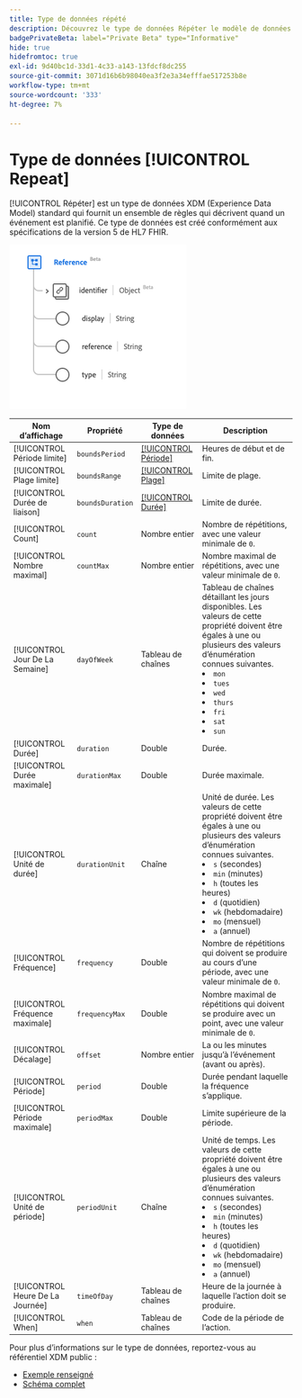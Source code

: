 ```yaml
---
title: Type de données répété
description: Découvrez le type de données Répéter le modèle de données d’expérience (XDM) .
badgePrivateBeta: label="Private Beta" type="Informative"
hide: true
hidefromtoc: true
exl-id: 9d40bc1d-33d1-4c33-a143-13fdcf8dc255
source-git-commit: 3071d16b6b98040ea3f2e3a34efffae517253b8e
workflow-type: tm+mt
source-wordcount: '333'
ht-degree: 7%

---
```


# Type de données [!UICONTROL Repeat]

[!UICONTROL Répéter] est un type de données XDM (Experience Data Model) standard qui fournit un ensemble de règles qui décrivent quand un événement est planifié. Ce type de données est créé conformément aux spécifications de la version 5 de HL7 FHIR.

![Répéter la structure de type de données](../../../images/healthcare/data-types/reference.png)

| Nom d’affichage | Propriété | Type de données | Description |
| --- | --- | --- | --- |
| [!UICONTROL Période limite] | `boundsPeriod` | [[!UICONTROL Période]](../data-types/period.md) | Heures de début et de fin. |
| [!UICONTROL Plage limite] | `boundsRange` | [[!UICONTROL Plage]](../data-types/range.md) | Limite de plage. |
| [!UICONTROL Durée de liaison] | `boundsDuration` | [[!UICONTROL Durée]](../data-types/duration.md) | Limite de durée. |
| [!UICONTROL Count] | `count` | Nombre entier | Nombre de répétitions, avec une valeur minimale de `0`. |
| [!UICONTROL Nombre maximal] | `countMax` | Nombre entier | Nombre maximal de répétitions, avec une valeur minimale de `0`. |
| [!UICONTROL Jour De La Semaine] | `dayOfWeek` | Tableau de chaînes | Tableau de chaînes détaillant les jours disponibles. Les valeurs de cette propriété doivent être égales à une ou plusieurs des valeurs d’énumération connues suivantes. <li> `mon` </li> <li> `tues` </li> <li> `wed` </li> <li> `thurs`</li>  <li> `fri` </li> <li> `sat`</li> <li> `sun`</li> |
| [!UICONTROL Durée] | `duration` | Double | Durée. |
| [!UICONTROL Durée maximale] | `durationMax` | Double | Durée maximale. |
| [!UICONTROL Unité de durée] | `durationUnit` | Chaîne | Unité de durée. Les valeurs de cette propriété doivent être égales à une ou plusieurs des valeurs d’énumération connues suivantes. <li> `s` (secondes) </li> <li> `min` (minutes) </li> <li> `h` (toutes les heures) </li> <li> `d` (quotidien) </li>  <li> `wk` (hebdomadaire) </li> <li> `mo` (mensuel) </li> <li> `a` (annuel)</li> |
| [!UICONTROL Fréquence] | `frequency` | Double | Nombre de répétitions qui doivent se produire au cours d’une période, avec une valeur minimale de `0`. |
| [!UICONTROL Fréquence maximale] | `frequencyMax` | Double | Nombre maximal de répétitions qui doivent se produire avec un point, avec une valeur minimale de `0`. |
| [!UICONTROL Décalage] | `offset` | Nombre entier | La ou les minutes jusqu’à l’événement (avant ou après). |
| [!UICONTROL Période] | `period` | Double | Durée pendant laquelle la fréquence s’applique. |
| [!UICONTROL Période maximale] | `periodMax` | Double | Limite supérieure de la période. |
| [!UICONTROL Unité de période] | `periodUnit` | Chaîne | Unité de temps. Les valeurs de cette propriété doivent être égales à une ou plusieurs des valeurs d’énumération connues suivantes. <li> `s` (secondes) </li> <li> `min` (minutes) </li> <li> `h` (toutes les heures) </li> <li> `d` (quotidien) </li>  <li> `wk` (hebdomadaire) </li> <li> `mo` (mensuel) </li> <li> `a` (annuel)</li> |
| [!UICONTROL Heure De La Journée] | `timeOfDay` | Tableau de chaînes | Heure de la journée à laquelle l’action doit se produire. |
| [!UICONTROL When] | `when` | Tableau de chaînes | Code de la période de l’action. |

Pour plus d’informations sur le type de données, reportez-vous au référentiel XDM public :

* [Exemple renseigné](https://github.com/adobe/xdm/blob/master/extensions/industry/healthcare/fhir/datatypes/repeat.example.1.json)
* [Schéma complet](https://github.com/adobe/xdm/blob/master/extensions/industry/healthcare/fhir/datatypes/repeat.schema.json)
